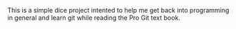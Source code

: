 This is a simple dice project intented to help me get back into programming in general and learn git while reading the Pro Git text book.

